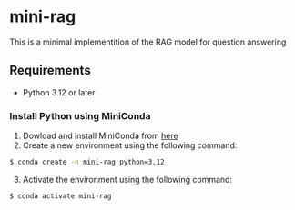 # mini-rag

This is a minimal implementition of the RAG model for question answering

## Requirements

- Python 3.12 or later

### Install Python using MiniConda

1) Dowload and install MiniConda from [here](https://docs.anaconda.com/miniconda/)
2) Create a new environment using the following command:
```bash 
$ conda create -n mini-rag python=3.12
```
3) Activate the environment using the following command:
```bash
$ conda activate mini-rag
```